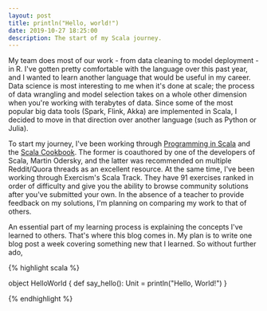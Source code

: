 ```yaml
---
layout: post
title: println("Hello, world!")
date: 2019-10-27 18:25:00
description: The start of my Scala journey.
---
```


My team does most of our work - from data cleaning to model deployment - in R. I've gotten pretty comfortable with the language over this past
year, and I wanted to learn another language that would be useful in my career. Data science is most interesting to me when it's done at scale; the process of data wrangling and model selection takes on a whole other dimension when you're working with terabytes of data. Since some of the most popular big data tools (Spark, Flink, Akka) are implemented in Scala, I decided to move in that direction over another language (such as Python or Julia).

To start my journey, I've been working through [Programming in Scala](https://www.artima.com/shop/programming_in_scala_3ed)
and the [Scala Cookbook](http://shop.oreilly.com/product/0636920026914.do).
The former is coauthored by one of the developers of Scala, Martin Odersky, and the latter was recommended on multiple Reddit/Quora threads as an excellent resource. At the same time, I've been working through Exercism's Scala Track. They have 91 exercises ranked in order of difficulty and give you the ability to browse community solutions after you've submitted your own.  In the absence of a teacher to provide feedback on my solutions, I'm planning on comparing my work to that of others.

An essential part of my learning process is explaining the concepts I've learned to others.  That's where this blog comes in.  My plan is to write one blog post a week covering something new that I learned.  So without further ado,

{% highlight scala %}

object HelloWorld {
  def say_hello(): Unit = println("Hello, World!")
}

{% endhighlight %}